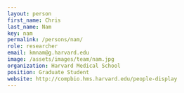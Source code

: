 ```yaml
---
layout: person
first_name: Chris
last_name: Nam
key: nam
permalink: /persons/nam/
role: researcher
email: kmnam@g.harvard.edu
image: /assets/images/team/nam.jpg
organization: Harvard Medical School
position: Graduate Student
website: http://compbio.hms.harvard.edu/people-display
---
```

